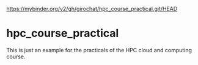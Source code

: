 https://mybinder.org/v2/gh/girochat/hpc_course_practical.git/HEAD 

# hpc_course_practical

This is just an example for the practicals of the HPC cloud and computing course.
